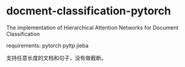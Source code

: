 # docment-classification-pytorch
The implementation of Hierarchical Attention Networks for Document Classification

requirements:
  pytorch
  pyltp
  jieba

  支持任意长度的文档和句子，没有做截断。
